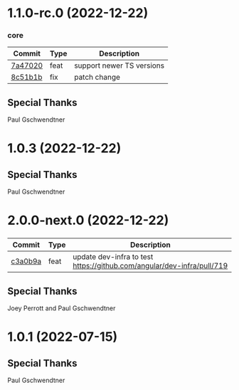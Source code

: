 <a name="1.1.0-rc.0"></a>
# 1.1.0-rc.0 (2022-12-22)
### core
| Commit | Type | Description |
| -- | -- | -- |
| [7a47020](https://github.com/angular/dev-infra-test-release/commit/7a47020cd97e20219d5fbb43c194bf66516e6929) | feat | support newer TS versions |
| [8c51b1b](https://github.com/angular/dev-infra-test-release/commit/8c51b1bebbaab20768be908a38f6dc078cdfd038) | fix | patch change |
## Special Thanks
Paul Gschwendtner

<!-- CHANGELOG SPLIT MARKER -->

<a name="1.0.3"></a>
# 1.0.3 (2022-12-22)
## Special Thanks
Paul Gschwendtner

<!-- CHANGELOG SPLIT MARKER -->

<a name="2.0.0-next.0"></a>
# 2.0.0-next.0 (2022-12-22)
### 
| Commit | Type | Description |
| -- | -- | -- |
| [c3a0b9a](https://github.com/angular/dev-infra-test-release/commit/c3a0b9a5091023f9a31acd9963f03e7db7d79819) | feat | update dev-infra to test https://github.com/angular/dev-infra/pull/719 |
## Special Thanks
Joey Perrott and Paul Gschwendtner

<!-- CHANGELOG SPLIT MARKER -->

<a name="1.0.1"></a>
# 1.0.1 (2022-07-15)
## Special Thanks
Paul Gschwendtner